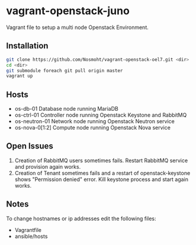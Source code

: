 vagrant-openstack-juno
======================
Vagrant file to setup a multi node Openstack Environment.

Installation
------------
```sh
git clone https://github.com/Nosmoht/vagrant-openstack-oel7.git <dir>
cd <dir>
git submodule foreach git pull origin master
vagrant up
```

Hosts
-----
* os-db-01		Database node running MariaDB
* os-ctrl-01		Controller node running Openstack Keystone and RabbitMQ
* os-neutron-01	Network node running Openstack Neutron service
* os-nova-0[1:2]	Compute node running Openstack Nova service

Open Issues
-----------
1. Creation of RabbitMQ users sometimes fails. Restart RabbitMQ service and provision again works.
2. Creation of Tenant sometimes fails and a restart of openstack-keystone shows "Permission denied" error. Kill keystone process and start again works.

Notes
-----
To change hostnames or ip addresses edit the following files:
* Vagrantfile
* ansible/hosts
